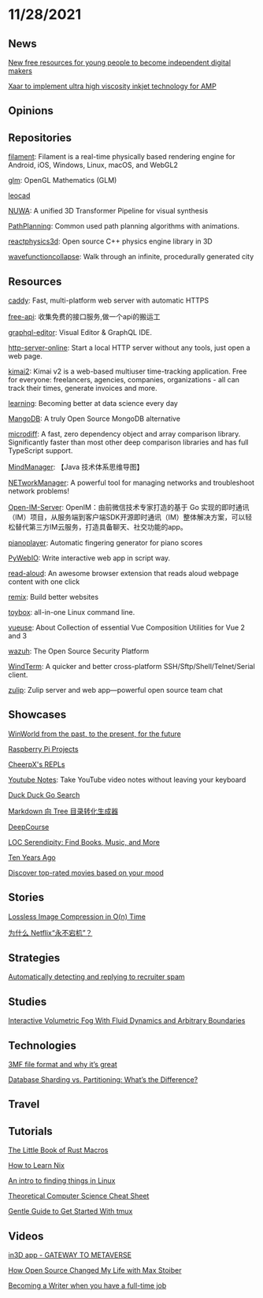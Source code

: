 # 11/28/2021

## News
[New free resources for young people to become independent digital makers](https://www.raspberrypi.org/blog/free-coding-resources-children-young-people-digital-making-independence/)

[Xaar to implement ultra high viscosity inkjet technology for AMP](https://www.3dprintingmedia.network/xaar-to-implement-ultra-high-viscosity-inkjet-technology-for-amp/)

## Opinions

## Repositories
[filament](https://github.com/google/filament): Filament is a real-time physically based rendering engine for Android, iOS, Windows, Linux, macOS, and WebGL2

[glm](https://github.com/g-truc/glm): OpenGL Mathematics (GLM)

[leocad](https://github.com/leozide/leocad)

[NUWA](https://github.com/microsoft/NUWA): A unified 3D Transformer Pipeline for visual synthesis

[PathPlanning](https://github.com/zhm-real/PathPlanning): Common used path planning algorithms with animations.

[reactphysics3d](https://github.com/DanielChappuis/reactphysics3d): Open source C++ physics engine library in 3D

[wavefunctioncollapse](https://github.com/marian42/wavefunctioncollapse): Walk through an infinite, procedurally generated city

## Resources
[caddy](https://github.com/caddyserver/caddy): Fast, multi-platform web server with automatic HTTPS

[free-api](https://github.com/fangzesheng/free-api): 收集免费的接口服务,做一个api的搬运工

[graphql-editor](https://github.com/graphql-editor/graphql-editor): Visual Editor & GraphQL IDE.

[http-server-online](https://github.com/EtherDream/http-server-online): Start a local HTTP server without any tools, just open a web page.

[kimai2](https://github.com/kevinpapst/kimai2): Kimai v2 is a web-based multiuser time-tracking application. Free for everyone: freelancers, agencies, companies, organizations - all can track their times, generate invoices and more.

[learning](https://github.com/amitness/learning): Becoming better at data science every day

[MangoDB](https://github.com/MangoDB-io/MangoDB): A truly Open Source MongoDB alternative

[microdiff](https://github.com/AsyncBanana/microdiff): A fast, zero dependency object and array comparison library. Significantly faster than most other deep comparison libraries and has full TypeScript support.

[MindManager](https://github.com/xingchenpro/MindManager): 【Java 技术体系思维导图】

[NETworkManager](https://github.com/BornToBeRoot/NETworkManager): A powerful tool for managing networks and troubleshoot network problems!

[Open-IM-Server](https://github.com/OpenIMSDK/Open-IM-Server): OpenIM：由前微信技术专家打造的基于 Go 实现的即时通讯（IM）项目，从服务端到客户端SDK开源即时通讯（IM）整体解决方案，可以轻松替代第三方IM云服务，打造具备聊天、社交功能的app。

[pianoplayer](https://github.com/marcomusy/pianoplayer): Automatic fingering generator for piano scores

[PyWebIO](https://github.com/pywebio/PyWebIO): Write interactive web app in script way.

[read-aloud](https://github.com/ken107/read-aloud): An awesome browser extension that reads aloud webpage content with one click

[remix](https://github.com/remix-run/remix): Build better websites

[toybox](https://github.com/landley/toybox): all-in-one Linux command line.

[vueuse](https://github.com/vueuse/vueuse): About
Collection of essential Vue Composition Utilities for Vue 2 and 3

[wazuh](https://github.com/wazuh/wazuh): The Open Source Security Platform

[WindTerm](https://github.com/kingToolbox/WindTerm): A quicker and better cross-platform SSH/Sftp/Shell/Telnet/Serial client.

[zulip](https://github.com/zulip/zulip): Zulip server and web app—powerful open source team chat

## Showcases
[WinWorld from the past, to the present, for the future](https://winworldpc.com/home)

[Raspberry Pi Projects](https://projects.raspberrypi.org/en)

[CheerpX's REPLs](https://repl.leaningtech.com/?python3)

[Youtube Notes](https://instadeq.com/youtube-notes/): Take YouTube video notes without leaving your keyboard

[Duck Duck Go Search](https://duckduckgo.com/tty/)

[Markdown 向 Tree 目录转化生成器](https://devtool.tech/tree)

[DeepCourse](https://arthurdouillard.com/deepcourse/)

[LOC Serendipity: Find Books, Music, and More](https://www.locserendipity.com/)

[Ten Years Ago](https://neal.fun/ten-years-ago/)

[Discover top-rated movies based on your mood](https://www.mood2movie.com/ref=HN)

## Stories
[Lossless Image Compression in O(n) Time](https://phoboslab.org/log/2021/11/qoi-fast-lossless-image-compression)

[为什么 Netflix“永不宕机”？](https://www.infoq.cn/article/12qoAI5BTTDraSwpb7L0)

## Strategies
[Automatically detecting and replying to recruiter spam](https://blog.waleedkhan.name/detect-recruiter-spam/)

## Studies
[Interactive Volumetric Fog With Fluid Dynamics and Arbitrary Boundaries](https://shahriyarshahrabi.medium.com/interactive-volumetric-fog-with-fluid-dynamics-and-arbitrary-boundaries-f82fdee86397)

## Technologies
[3MF file format and why it’s great](https://blog.prusaprinters.org/3mf-file-format-and-why-its-great_30986/)

[Database Sharding vs. Partitioning: What’s the Difference?](https://www.singlestore.com/blog/database-sharding-vs-partitioning-whats-the-difference/)

## Travel

## Tutorials
[The Little Book of Rust Macros](https://danielkeep.github.io/tlborm/book/README.html)

[How to Learn Nix](https://ianthehenry.com/posts/how-to-learn-nix/)

[An intro to finding things in Linux](https://www.madebygps.com/an-intro-to-finding-things-in-linux/)

[Theoretical Computer Science Cheat Sheet](https://www.tug.org/texshowcase/cheat.pdf)

[Gentle Guide to Get Started With tmux](https://pragmaticpineapple.com/gentle-guide-to-get-started-with-tmux/)

## Videos
[in3D app - GATEWAY TO METAVERSE](https://www.youtube.com/watch?v=Xl0ffFJW8cU)

[How Open Source Changed My Life with Max Stoiber](https://www.youtube.com/watch?v=ifq3xhik8tE)

[Becoming a Writer when you have a full-time job](https://www.youtube.com/playlist?list=PLjheI_OUh93cKGVCiuIEirOeqUj8fqGcd)
